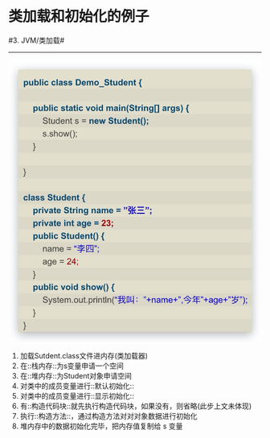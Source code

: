# 类加载和初始化的例子
#3. JVM/类加载#
- - - -
![](%E7%B1%BB%E5%8A%A0%E8%BD%BD%E5%92%8C%E5%88%9D%E5%A7%8B%E5%8C%96%E7%9A%84%E4%BE%8B%E5%AD%90/%E6%9C%AA%E5%91%BD%E5%90%8D%E5%9B%BE%E7%89%87.png)
1. 加载Sutdent.class文件进内存(类加载器)
2. 在::栈内存::为s变量申请一个空间
3. 在::堆内存::为Student对象申请空间
4. 对类中的成员变量进行::默认初始化::
5. 对类中的成员变量进行::显示初始化::
6. 有::构造代码块::就先执行构造代码块，如果没有，则省略(此步上文未体现)
7. 执行::构造方法::，通过构造方法对对对象数据进行初始化
8. 堆内存中的数据初始化完毕，把内存值复制给 s 变量
